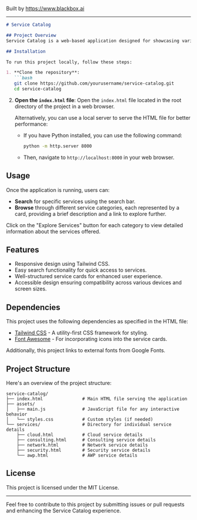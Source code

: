 
Built by https://www.blackbox.ai

---

```markdown
# Service Catalog

## Project Overview
Service Catalog is a web-based application designed for showcasing various services provided by an organization. The catalog enables users to search and explore services like Security, Network solutions, Cloud services, Consulting Services, and Automation Workflow & Process services. The user interface utilizes Tailwind CSS for styling, ensuring a responsive and modern design.

## Installation

To run this project locally, follow these steps:

1. **Clone the repository**:
   ```bash
   git clone https://github.com/yourusername/service-catalog.git
   cd service-catalog
   ```

2. **Open the `index.html` file**:
   Open the `index.html` file located in the root directory of the project in a web browser.

   Alternatively, you can use a local server to serve the HTML file for better performance:
   - If you have Python installed, you can use the following command:
     ```bash
     python -m http.server 8000
     ```
   - Then, navigate to `http://localhost:8000` in your web browser.

## Usage

Once the application is running, users can:

- **Search** for specific services using the search bar.
- **Browse** through different service categories, each represented by a card, providing a brief description and a link to explore further.

Click on the "Explore Services" button for each category to view detailed information about the services offered.

## Features

- Responsive design using Tailwind CSS.
- Easy search functionality for quick access to services.
- Well-structured service cards for enhanced user experience.
- Accessible design ensuring compatibility across various devices and screen sizes.

## Dependencies

This project uses the following dependencies as specified in the HTML file:

- [Tailwind CSS](https://tailwindcss.com/) - A utility-first CSS framework for styling.
- [Font Awesome](https://fontawesome.com/) - For incorporating icons into the service cards.

Additionally, this project links to external fonts from Google Fonts.

## Project Structure

Here's an overview of the project structure:

```
service-catalog/
├── index.html               # Main HTML file serving the application
├── assets/
│   ├── main.js              # JavaScript file for any interactive behavior
│   └── styles.css           # Custom styles (if needed)
└── services/                # Directory for individual service details
    ├── cloud.html           # Cloud service details
    ├── consulting.html      # Consulting service details
    ├── network.html         # Network service details
    ├── security.html        # Security service details
    └── awp.html             # AWP service details
```

## License

This project is licensed under the MIT License.

---

Feel free to contribute to this project by submitting issues or pull requests and enhancing the Service Catalog experience.
```